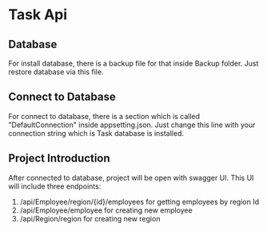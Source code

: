 # Task Api

## Database
For install database, there is a backup file for that inside Backup folder. Just restore database via this file.

## Connect to Database
For connect to database, there is a section which is called "DefaultConnection" inside appsetting.json. Just change this line with your connection string which is Task database is installed.

## Project Introduction
After connected to database, project will be open with swagger UI. This UI will include three endpoints:
 1) /api/Employee/region/{id}/employees for getting employees by region Id
 2) /api/Employee/employee for creating new employee
 3) /api/Region/region for creating new region
